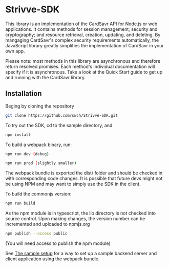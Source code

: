 # Strivve-SDK

This library is an implementation of the CardSavr API for Node.js or web applications. It contains methods for session management; security and cryptography; and resource retrieval, creation, updating, and deleting. By mangaging CardSavr's complex security requirements automatically, the JavaScript library greatly simplifies the implementation of CardSavr in your own app.

Please note: most methods in this library are asynchronous and therefore return resolved promises. Each method's individual documentation will specify if it is asynchronous.  Take a look at the Quick Start guide to get up and running with the CardSavr library.

## Installation

Beging by cloning the repository

```bash
git clone https://github.com/swch/Strivve-SDK.git
```

To try out the SDK, cd to the sample directory, and:

```bash
npm install
```

To build a webpack binary, run:

```bash
npm run dev (debug)
```

```bash
npm run prod (slightly smaller)
```


The webpack bundle is exported the dist/ folder and should be checked in with corresponding code changes.  It is possible that future devs might not be using NPM and may want to simply use the SDK in the client.

To build the commonjs version:

```bash
npm run build
```

As the npm module is in typescript, the lib directory is not checked into source control.  Upon making changes, the version number can be incremented and uploaded to npmjs.org

```bash
npm publish --access public
```

(You will need access to publish the npm module)

See [The sample setup](sample/) for a way to set up a sample backend server and client application using the webpack bundle.  